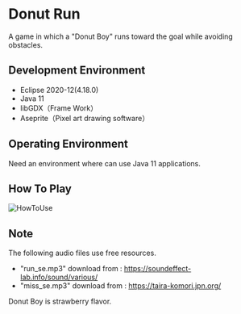 # Donut Run</br>
A game in which a "Donut Boy" runs toward the goal while avoiding obstacles.</br>

## Development Environment</br>
- Eclipse 2020-12(4.18.0)
- Java 11
- libGDX（Frame Work）
- Aseprite（Pixel art drawing software）

## Operating Environment</br>
Need an environment where can use Java 11 applications.</br>

## How To Play</br>
![HowToUse](https://user-images.githubusercontent.com/89298806/139263236-122a0b0e-1e02-4db3-9a1d-83d44d9f4927.png)

## Note
The following audio files use free resources.</br>
- "run_se.mp3" download from  : https://soundeffect-lab.info/sound/various/</br>
- "miss_se.mp3" download from : https://taira-komori.jpn.org/

Donut Boy is strawberry flavor.
